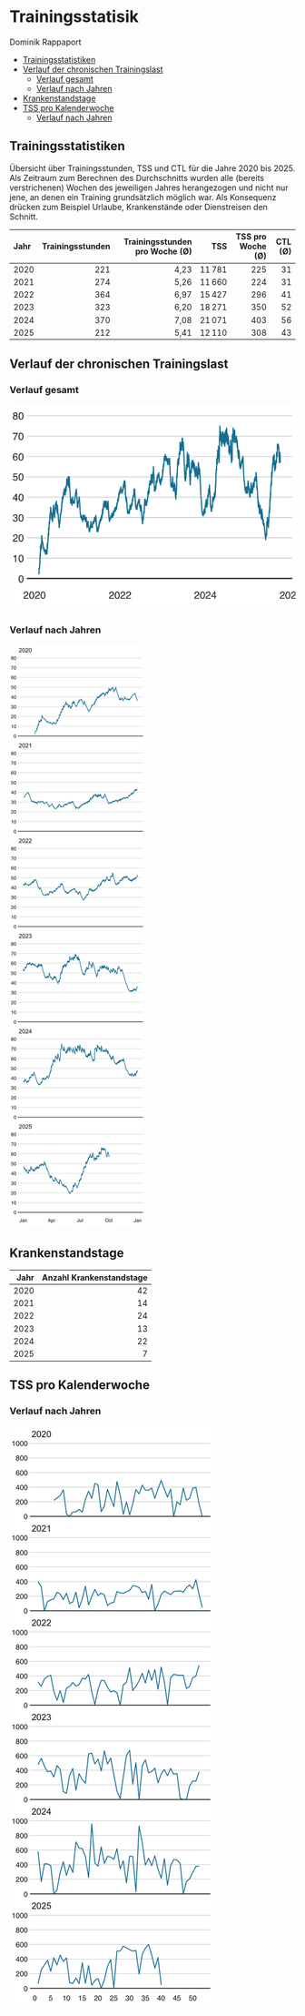 Trainingsstatisik
================
Dominik Rappaport

- [Trainingsstatistiken](#trainingsstatistiken)
- [Verlauf der chronischen
  Trainingslast](#verlauf-der-chronischen-trainingslast)
  - [Verlauf gesamt](#verlauf-gesamt)
  - [Verlauf nach Jahren](#verlauf-nach-jahren)
- [Krankenstandstage](#krankenstandstage)
- [TSS pro Kalenderwoche](#tss-pro-kalenderwoche)
  - [Verlauf nach Jahren](#verlauf-nach-jahren-1)

## Trainingsstatistiken

Übersicht über Trainingsstunden, TSS und CTL für die Jahre 2020 bis
2025. Als Zeitraum zum Berechnen des Durchschnitts wurden alle (bereits
verstrichenen) Wochen des jeweiligen Jahres herangezogen und nicht nur
jene, an denen ein Training grundsätzlich möglich war. Als Konsequenz
drücken zum Beispiel Urlaube, Krankenstände oder Dienstreisen den
Schnitt.

| Jahr | Trainingsstunden | Trainingsstunden pro Woche (Ø) | TSS | TSS pro Woche (Ø) | CTL (Ø) |
|:---|---:|---:|---:|---:|---:|
| 2020 | 221 | 4,23 | 11 781 | 225 | 31 |
| 2021 | 274 | 5,26 | 11 660 | 224 | 31 |
| 2022 | 364 | 6,97 | 15 427 | 296 | 41 |
| 2023 | 323 | 6,20 | 18 271 | 350 | 52 |
| 2024 | 370 | 7,08 | 21 071 | 403 | 56 |
| 2025 | 212 | 5,41 | 12 110 | 308 | 43 |

## Verlauf der chronischen Trainingslast

### Verlauf gesamt

![](trainingload_files/figure-gfm/unnamed-chunk-2-1.png)<!-- -->

### Verlauf nach Jahren

![](trainingload_files/figure-gfm/unnamed-chunk-3-1.png)<!-- -->

## Krankenstandstage

| Jahr | Anzahl Krankenstandstage |
|-----:|-------------------------:|
| 2020 |                       42 |
| 2021 |                       14 |
| 2022 |                       24 |
| 2023 |                       13 |
| 2024 |                       22 |
| 2025 |                        7 |

## TSS pro Kalenderwoche

### Verlauf nach Jahren

![](trainingload_files/figure-gfm/unnamed-chunk-5-1.png)<!-- -->
